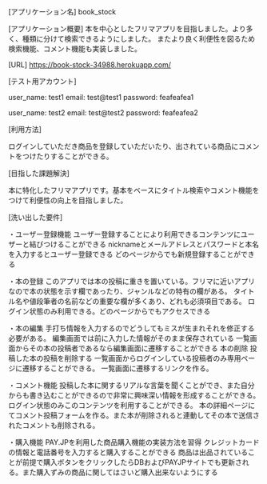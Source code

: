 [アプリケーション名]  book_stock

[アプリケーション概要]
本を中心としたフリマアプリを目指しました。より多く、種類に分けて検索できるようにしました。
またより良く利便性を図るため検索機能、コメント機能も実装しました。

[URL]   https://book-stock-34988.herokuapp.com/

[テスト用アカウント]

user_name: test1
email: test@test1
password: feafeafea1

user_name: test2
email: test@test2
password: feafeafea2

[利用方法]

ログインしていただき商品を登録していただいたり、出されている商品にコメントをつけたりすることができる。

[目指した課題解決]

本に特化したフリマアプリです。基本をベースにタイトル検索やコメント機能をつけて利便性の向上を目指しました。

[洗い出した要件]

・ユーザー登録機能	ユーザー登録することにより利用できるコンテンツにユーザーと結びつけることができる	nicknameとメールアドレスとパスワードと本名を入力するとユーザー登録できる	どのページからでも新規登録することができる

・本の登録	このアプリでは本の投稿に重きを置いている。フリマに近いアプリなので本の状態を示す欄であったり、ジャンルなどの特有の欄がある。	タイトル名や値段筆者の名前などの重要な欄が多くあり、どれも必須項目である。	ログイン状態のみ利用できる。どのページからでもアクセスできる

・本の編集	手打ち情報を入力するのでどうしてもミスが生まれそれを修正する必要がある。	編集画面では前に入力した情報がそのまま保存されている	一覧画面からその本の投稿者であるなら編集画面に遷移することができる
本の削除	投稿した本の投稿を削除する	一覧画面からログインしている投稿者のみ専用ページに遷移することができる。	一覧画面に遷移するリンクを作る。

・コメント機能	投稿した本に関するリアルな言葉を聞くことができ、また自分からも書き込むことができるので非常に興味深い情報を形成することができる。	ログイン状態のみこのコンテンツを利用することができる。	本の詳細ページにてコメント投稿フォームを作る。また本が削除されると連動してその本で送信されたコメントも削除される。

・購入機能	PAY.JPを利用した商品購入機能の実装方法を習得	クレジットカードの情報と電話番号を入力すると購入することができる	商品は出品されていることが前提で購入ボタンをクリックしたらDBおよびPAYJPサイトでも更新される。また購入ずみの商品に関してはさいど購入出来ないようにする